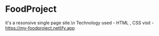 # FoodProject
it's a resonsive single page site.\n
Technology used - HTML , CSS 
visit - https://my-foodproject.netlify.app
